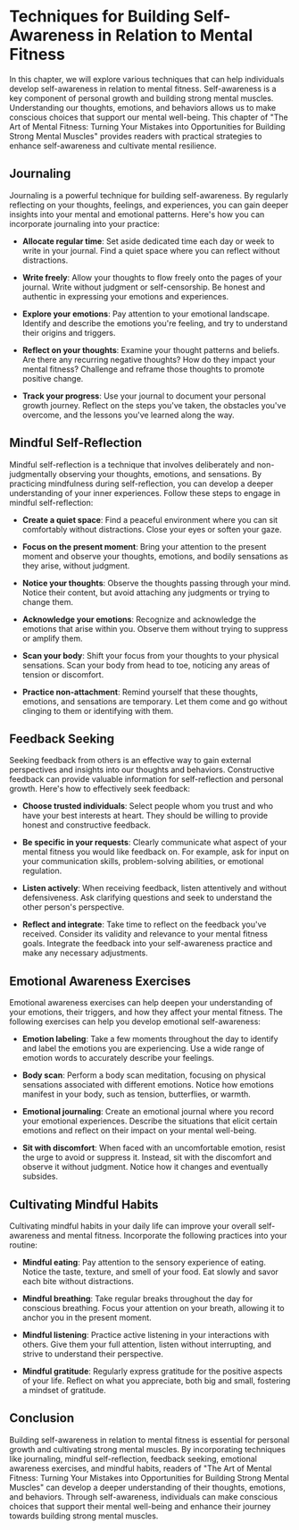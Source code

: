 Techniques for Building Self-Awareness in Relation to Mental Fitness
===============================================================================

In this chapter, we will explore various techniques that can help individuals develop self-awareness in relation to mental fitness. Self-awareness is a key component of personal growth and building strong mental muscles. Understanding our thoughts, emotions, and behaviors allows us to make conscious choices that support our mental well-being. This chapter of "The Art of Mental Fitness: Turning Your Mistakes into Opportunities for Building Strong Mental Muscles" provides readers with practical strategies to enhance self-awareness and cultivate mental resilience.

Journaling
----------

Journaling is a powerful technique for building self-awareness. By regularly reflecting on your thoughts, feelings, and experiences, you can gain deeper insights into your mental and emotional patterns. Here's how you can incorporate journaling into your practice:

* **Allocate regular time**: Set aside dedicated time each day or week to write in your journal. Find a quiet space where you can reflect without distractions.

* **Write freely**: Allow your thoughts to flow freely onto the pages of your journal. Write without judgment or self-censorship. Be honest and authentic in expressing your emotions and experiences.

* **Explore your emotions**: Pay attention to your emotional landscape. Identify and describe the emotions you're feeling, and try to understand their origins and triggers.

* **Reflect on your thoughts**: Examine your thought patterns and beliefs. Are there any recurring negative thoughts? How do they impact your mental fitness? Challenge and reframe those thoughts to promote positive change.

* **Track your progress**: Use your journal to document your personal growth journey. Reflect on the steps you've taken, the obstacles you've overcome, and the lessons you've learned along the way.

Mindful Self-Reflection
-----------------------

Mindful self-reflection is a technique that involves deliberately and non-judgmentally observing your thoughts, emotions, and sensations. By practicing mindfulness during self-reflection, you can develop a deeper understanding of your inner experiences. Follow these steps to engage in mindful self-reflection:

* **Create a quiet space**: Find a peaceful environment where you can sit comfortably without distractions. Close your eyes or soften your gaze.

* **Focus on the present moment**: Bring your attention to the present moment and observe your thoughts, emotions, and bodily sensations as they arise, without judgment.

* **Notice your thoughts**: Observe the thoughts passing through your mind. Notice their content, but avoid attaching any judgments or trying to change them.

* **Acknowledge your emotions**: Recognize and acknowledge the emotions that arise within you. Observe them without trying to suppress or amplify them.

* **Scan your body**: Shift your focus from your thoughts to your physical sensations. Scan your body from head to toe, noticing any areas of tension or discomfort.

* **Practice non-attachment**: Remind yourself that these thoughts, emotions, and sensations are temporary. Let them come and go without clinging to them or identifying with them.

Feedback Seeking
----------------

Seeking feedback from others is an effective way to gain external perspectives and insights into our thoughts and behaviors. Constructive feedback can provide valuable information for self-reflection and personal growth. Here's how to effectively seek feedback:

* **Choose trusted individuals**: Select people whom you trust and who have your best interests at heart. They should be willing to provide honest and constructive feedback.

* **Be specific in your requests**: Clearly communicate what aspect of your mental fitness you would like feedback on. For example, ask for input on your communication skills, problem-solving abilities, or emotional regulation.

* **Listen actively**: When receiving feedback, listen attentively and without defensiveness. Ask clarifying questions and seek to understand the other person's perspective.

* **Reflect and integrate**: Take time to reflect on the feedback you've received. Consider its validity and relevance to your mental fitness goals. Integrate the feedback into your self-awareness practice and make any necessary adjustments.

Emotional Awareness Exercises
-----------------------------

Emotional awareness exercises can help deepen your understanding of your emotions, their triggers, and how they affect your mental fitness. The following exercises can help you develop emotional self-awareness:

* **Emotion labeling**: Take a few moments throughout the day to identify and label the emotions you are experiencing. Use a wide range of emotion words to accurately describe your feelings.

* **Body scan**: Perform a body scan meditation, focusing on physical sensations associated with different emotions. Notice how emotions manifest in your body, such as tension, butterflies, or warmth.

* **Emotional journaling**: Create an emotional journal where you record your emotional experiences. Describe the situations that elicit certain emotions and reflect on their impact on your mental well-being.

* **Sit with discomfort**: When faced with an uncomfortable emotion, resist the urge to avoid or suppress it. Instead, sit with the discomfort and observe it without judgment. Notice how it changes and eventually subsides.

Cultivating Mindful Habits
--------------------------

Cultivating mindful habits in your daily life can improve your overall self-awareness and mental fitness. Incorporate the following practices into your routine:

* **Mindful eating**: Pay attention to the sensory experience of eating. Notice the taste, texture, and smell of your food. Eat slowly and savor each bite without distractions.

* **Mindful breathing**: Take regular breaks throughout the day for conscious breathing. Focus your attention on your breath, allowing it to anchor you in the present moment.

* **Mindful listening**: Practice active listening in your interactions with others. Give them your full attention, listen without interrupting, and strive to understand their perspective.

* **Mindful gratitude**: Regularly express gratitude for the positive aspects of your life. Reflect on what you appreciate, both big and small, fostering a mindset of gratitude.

Conclusion
----------

Building self-awareness in relation to mental fitness is essential for personal growth and cultivating strong mental muscles. By incorporating techniques like journaling, mindful self-reflection, feedback seeking, emotional awareness exercises, and mindful habits, readers of "The Art of Mental Fitness: Turning Your Mistakes into Opportunities for Building Strong Mental Muscles" can develop a deeper understanding of their thoughts, emotions, and behaviors. Through self-awareness, individuals can make conscious choices that support their mental well-being and enhance their journey towards building strong mental muscles.
